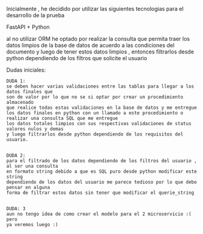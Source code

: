 Inicialmente , he decidido por utilizar las siguientes tecnologias para el
desarrollo de la prueba

FastAPI + Python

al no utilizar ORM he optado por realizar la consulta que permita
traer los datos limpios de la base de datos de acuerdo a las condiciones del documento
y luego de tener estos datos limpios , entonces filtrarlos desde python dependiendo
de los filtros que solicite el usuario


Dudas iniciales:

    DUDA 1:
    se deben hacer varias validaciones entre las tablas para llegar a los datos finales que 
    son de valor por lo que no se si optar por crear un procedimiento almacenado
    que realice todas estas validaciones en la base de datos y me entregue los datos finales en python con un llamado a este procedimiento o realizar una consulta SQL que me entregue
    los datos totales limpios con sus respectivas validaciones de status valores nulos y demas
    y luego filtrarlos desde python dependiendo de los requisitos del usuario.


    DUDA 2:
    para el filtrado de los datos dependiendo de los filtros del usuario , al ser una consulta
    en formato string debido a que es SQL puro desde python modificar este string
    dependiendo de los datos del usuario me parece tedioso por lo que debo pensar en alguna
    forma de filtrar estos datos sin tener que modificar el querie_string


    DUDA: 3
    aun no tengo idea de como crear el modelo para el 2 microservicio :( pero
    ya veremos luego :)